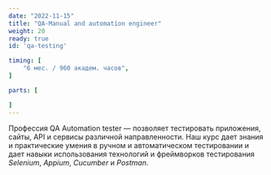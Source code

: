 ```yaml
---
date: "2022-11-15"
title: "QA-Manual and automation engineer"
weight: 20
ready: true
id: 'qa-testing'

timing: [
    "6 мес. / 960 академ. часов",
]

parts: [

]
---
```


Профессия QA Automation tester — позволяет тестировать приложения, сайты, API и сервисы различной направленности. Наш курс дает знания и практические умения в ручном и автоматическом тестировании и дает навыки использования технологий и фреймворков тестирования _Selenium_, _Appium_, _Cucumber_ и _Postman_.
